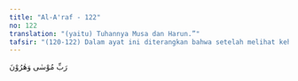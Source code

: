 ```yaml
---
title: "Al-A'raf - 122"
no: 122
translation: "(yaitu) Tuhannya Musa dan Harun.”"
tafsir: "(120-122) Dalam ayat ini diterangkan bahwa setelah melihat kehebatan mukjizat Nabi Musa, maka para pesihir, serta merta bersujud kepada Allah, karena mereka yakin tentang kebenaran seruan Nabi Musa, dan ia bukan pesihir seperti yang mereka duga sebelumnya, sesuai dengan tuduhan Fir’aun dan para pembesarnya. Selain itu, mereka menyadari bahwa sihir mereka yang dibangga-banggakan selama ini hanyalah kebatilan dan tidak berdaya bila berhadapan dengan kebenaran yang datang dari Allah Yang Maha Kuasa. Mereka sudah tidak mempunyai rasa hormat sedikit pun kepada Fir’aun dan para pembesarnya yang telah berusaha dengan segala daya upaya untuk mengingkari kekuasaan dan kebesaran Allah, Pencipta dan Penguasa alam semesta.\n\nMengenai bersujudnya para pesihir tersebut, Allah menerangkannya dalam ayat yang lain sebagai berikut:\n\nLalu para pesihir itu merunduk bersujud, seraya berkata, “Kami telah percaya kepada Tuhannya Harun dan Musa.” (Taha/20:70)\n\nDalam ayat lain Allah berfirman:\n\nMaka menyungkurlah para pesihir itu, bersujud, mereka berkata, “Kami beriman kepada Tuhan seluruh alam”. (asy-Syu’ara’/26:46-47)"
---
```


رَبِّ مُوْسٰى وَهٰرُوْنَ
